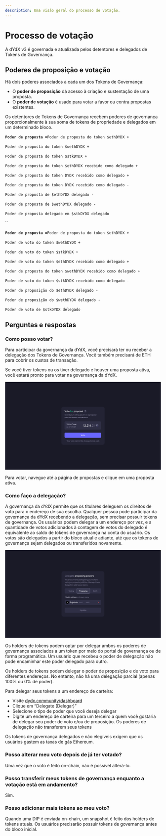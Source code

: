 ```yaml
---
description: Uma visão geral do processo de votação.
---
```


# Processo de votação

A dYdX v3 é governada e atualizada pelos detentores e delegados de Tokens de Governança.

## **Poderes de proposição e votação**

Há dois poderes associados a cada um dos Tokens de Governança:

* O **poder de proposição** dá acesso à criação e sustentação de uma proposta.
* O **poder de votação** é usado para votar a favor ou contra propostas existentes.

Os detentores de Tokens de Governança recebem poderes de governança proporcionalmente à sua soma de tokens de propriedade e delegados em um determinado bloco.

**`Poder de proposta =`**`Poder de proposta do token $ethDYDX +`

`Poder de proposta do token $wethDYDX +`

`Poder de proposta do token $stkDYDX +`

`Poder de proposta do token $ethDYDX recebido como delegado +
`

`Poder de proposta do token DYDX recebido como delegado +`

`Poder de proposta do token DYDX recebido como delegado -
`

`Poder de proposta de $ethDYDX delegado -`

`Poder de proposta de $wethDYDX delegado -`

`Poder de proposta delegado em $stkDYDX delegado`

\`\`

**`Poder de proposta =`**`Poder de proposta do token $ethDYDX +`

`Poder de voto do token $wethDYDX +`

`Poder de voto do token $stkDYDX +`

`Poder de voto do token $ethDYDX recebido como delegado +`

`Poder de proposta do token $wethDYDX recebido como delegado +`

`Poder de voto do token $stkDYDX recebido como delegado -
`

`Poder de proposição do $ethDYDX delegado -`

`Poder de proposição do $wethDYDX delegado -`

`Poder de voto de $stkDYDX delegado`

## Perguntas e respostas

### Como posso votar?

Para participar da governança da dYdX, você precisará ter ou receber a delegação dos Tokens de Governança. Você também precisará de ETH para cobrir os custos de transação.

Se você tiver tokens ou os tiver delegado e houver uma proposta ativa, você estará pronto para votar na governança da dYdX.

![Envie os votos usando seu poder de votação](../.gitbook/assets/1-voting-power.png)

Para votar, navegue até a página de propostas e clique em uma proposta ativa.

### **Como faço a delegação?**

A governança da dYdX permite que os titulares deleguem os direitos de voto para o endereço de sua escolha. Qualquer pessoa pode participar da governança da dYdX recebendo a delegação, sem precisar possuir tokens de governança. Os usuários podem delegar a um endereço por vez, e a quantidade de votos adicionados à contagem de votos do delegado é equivalente ao saldo de tokens de governança na conta do usuário. Os votos são delegados a partir do bloco atual e adiante, até que os tokens de governança sejam delegados ou transferidos novamente.

![Delegar seus poderes de votação e de proposição](../.gitbook/assets/1-delegate-power.png)

Os holders de tokens podem optar por delegar ambos os poderes de governança associados a um token por meio do portal de governança ou de forma programática. Um usuário que recebeu o poder de delegação não pode encaminhar este poder delegado para outro.

Os holders de tokens podem delegar o poder de proposição e de voto para diferentes endereços. No entanto, não há uma delegação parcial (apenas 100% ou 0% de poder).

Para delegar seus tokens a um endereço de carteira:

* Visite [dydx.community/dashboard](https://dydx.community/dashboard)
* Clique em “Delegate (Delegar)”
* Selecione o tipo de poder que você deseja delegar
* Digite um endereço de carteira para um terceiro a quem você gostaria de delegar seu poder de voto e/ou de proposição. Os poderes de delegação não transferem seus tokens

Os tokens de governança delegados e não elegíveis exigem que os usuários gastem as taxas de gás Ethereum.

### Posso alterar meu voto depois de já ter votado?

Uma vez que o voto é feito on-chain, não é possível alterá-lo.

### Posso transferir meus tokens de governança enquanto a votação está em andamento?

Sim.

### Posso adicionar mais tokens ao meu voto?

Quando uma DIP é enviada on-chain, um snapshot é feito dos holders de tokens atuais. Os usuários precisarão possuir tokens de governança antes do bloco inicial.

